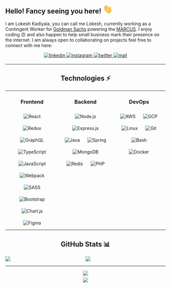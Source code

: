 ## Hello! Fancy seeing you here! <img src="./wave.gif" width="30px">

I am Lokesh Kadiyala, you can call me Lokesh, currently working as a Contingent Worker for [Goldman Sachs](https://www.goldmansachs.com/index.html) powering the [MARCUS](https://www.marcus.co.uk/uk/en). I enjoy coding :heart_eyes: and also happen to help small business mark their presence on the internet. I am always open to collaborating on projects feel free to connect with me here:

<div align="center">
<a href="https://www.linkedin.com/in/lokesh-kadiyala-23b761159/" target="_blank">
<img src=https://img.shields.io/badge/linkedin-%231E77B5.svg?&style=for-the-badge&logo=linkedin&logoColor=white alt=linkedin style="margin-bottom: 5px;" />
</a>

<a href="https://www.instagram.com" target="_blank">
<img src=https://img.shields.io/badge/-instagram-%23000.svg?&style=for-the-badge&logo=instagram&logoColor=white alt=instagram style="margin-bottom: 5px;" />
</a>

<a href="https://twitter.com/kadiyala_lokesh" target="_blank">
<img src=https://img.shields.io/badge/-twitter-%2300acee.svg?&style=for-the-badge&logo=twitter&logoColor=white alt=twitter style="margin-bottom: 5px;" />
</a>

<a href="mailto:lokad315@gmail.com" target="_blank">
<img src=https://img.shields.io/badge/Gmail-%23c14438.svg?&style=for-the-badge&logo=Gmail&logoColor=white alt=mail style="margin-bottom: 5px;" />
</a>

---

## Technologies :zap:

<table><tr>

<td valign="top" width="33%">

<div align="center">

### Frontend
<img style="margin: 10px" src="https://profilinator.rishav.dev/skills-assets/react-original-wordmark.svg" alt="React" height="50" />
<img style="margin: 10px" src="https://profilinator.rishav.dev/skills-assets/redux-original.svg" alt="Redux" height="50" />
<img style="margin: 10px" src="https://profilinator.rishav.dev/skills-assets/graphql.png" alt="GraphQL" height="50" />
<img style="margin: 10px" src="https://profilinator.rishav.dev/skills-assets/typescript-original.svg" alt="TypeScript" height="50" />
<img style="margin: 10px" src="https://profilinator.rishav.dev/skills-assets/javascript-original.svg" alt="JavaScript" height="50" />
<img style="margin: 10px" src="https://profilinator.rishav.dev/skills-assets/webpack-original.svg" alt="Webpack" height="50" />
<img style="margin: 10px" src="https://profilinator.rishav.dev/skills-assets/sass-original.svg" alt="SASS" height="50" />
<img style="margin: 10px" src="https://profilinator.rishav.dev/skills-assets/bootstrap-plain.svg" alt="Bootstrap" height="50" />
<img style="margin: 10px" src="https://profilinator.rishav.dev/skills-assets/logo-title.svg" alt="Chart.js" height="50" />
<img style="margin: 10px" src="https://profilinator.rishav.dev/skills-assets/figma-icon.svg" alt="Figma" height="50" />

</div>
</td>

<td valign="top" width="33%">

<div align="center">

### Backend
<img style="margin: 10px" src="https://profilinator.rishav.dev/skills-assets/nodejs-original-wordmark.svg" alt="Node.js" height="50" />
<img style="margin: 10px" src="https://profilinator.rishav.dev/skills-assets/express-original-wordmark.svg" alt="Express.js" height="50" />
<img style="margin: 10px" src="https://profilinator.rishav.dev/skills-assets/java-original-wordmark.svg" alt="Java" height="50" />
<img style="margin: 10px" src="https://profilinator.rishav.dev/skills-assets/springio-icon.svg" alt="Spring" height="50" />
<img style="margin: 10px" src="https://profilinator.rishav.dev/skills-assets/mongodb-original-wordmark.svg" alt="MongoDB" height="50" />
<img style="margin: 10px" src="https://profilinator.rishav.dev/skills-assets/redis-original-wordmark.svg" alt="Redis" height="50" />
<img style="margin: 10px" src="https://profilinator.rishav.dev/skills-assets/php-original.svg" alt="PHP" height="50" />

</div>
</td>

<td valign="top" width="33%">

<div align="center">

### DevOps
<img style="margin: 10px" src="https://profilinator.rishav.dev/skills-assets/amazonwebservices-original-wordmark.svg" alt="AWS" height="50" />
<img style="margin: 10px" src="https://profilinator.rishav.dev/skills-assets/google_cloud-icon.svg" alt="GCP" height="50" />
<img style="margin: 10px" src="https://profilinator.rishav.dev/skills-assets/linux-original.svg" alt="Linux" height="50" />
<img style="margin: 10px" src="https://profilinator.rishav.dev/skills-assets/git-scm-icon.svg" alt="Git" height="50" />
<img style="margin: 10px" src="https://profilinator.rishav.dev/skills-assets/gnu_bash-icon.svg" alt="Bash" height="50" />
<img style="margin: 10px" src="https://profilinator.rishav.dev/skills-assets/docker-original-wordmark.svg" alt="Docker" height="50" />

</div>
</td>

</tr></table>

## GitHub Stats :bar_chart:
<div style="display: flex">
<img src="https://github-readme-stats.vercel.app/api?username=lokesh-kadiyala98&show_icons=true&count_private=true&hide_border=true&include_all_commits=true&theme=radical" style="width: 50%;" />

<img src="https://github-readme-stats.vercel.app/api/top-langs/?username=lokesh-kadiyala98&hide=TeX&layout=compact&theme=radical" style="width: 50%" />
</div>

---

<img src="https://spotify-github-profile.vercel.app/api/view?uid=bfpa30bhhw0n5783pcefqkmq8&cover_image=true" />

<br />

<img src="https://visitor-badge.laobi.icu/badge?page_id=lokesh-kadiyala98.lokesh-kadiyala98" align="center" />

</div>